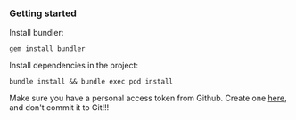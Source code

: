 ### Getting started

Install bundler:

```
gem install bundler
```

Install dependencies in the project:

```
bundle install && bundle exec pod install
```

Make sure you have a personal access token from Github. Create one [here](https://github.com/settings/tokens), and don't commit it to Git!!!

